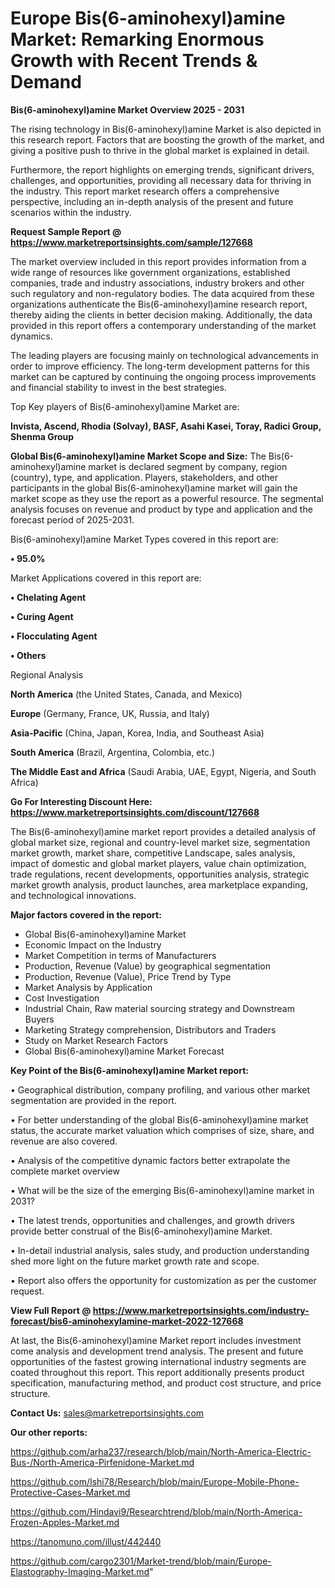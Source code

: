 # Europe Bis(6-aminohexyl)amine Market: Remarking Enormous Growth with Recent Trends & Demand

<Strong> Bis(6-aminohexyl)amine Market Overview 2025 - 2031</strong>

The rising technology in Bis(6-aminohexyl)amine Market is also depicted in this research report. Factors that are boosting the growth of the market, and giving a positive push to thrive in the global market is explained in detail.

Furthermore, the report highlights on emerging trends, significant drivers, challenges, and opportunities, providing all necessary data for thriving in the industry. This report market research offers a comprehensive perspective, including an in-depth analysis of the present and future scenarios within the industry.

<strong>Request Sample Report @ <a href=https://www.marketreportsinsights.com/sample/127668>https://www.marketreportsinsights.com/sample/127668</a></strong>

The market overview included in this report provides information from a wide range of resources like government organizations, established companies, trade and industry associations, industry brokers and other such regulatory and non-regulatory bodies. The data acquired from these organizations authenticate the Bis(6-aminohexyl)amine research report, thereby aiding the clients in better decision making. Additionally, the data provided in this report offers a contemporary understanding of the market dynamics.

The leading players are focusing mainly on technological advancements in order to improve efficiency. The long-term development patterns for this market can be captured by continuing the ongoing process improvements and financial stability to invest in the best strategies.

Top Key players of Bis(6-aminohexyl)amine Market are:

<strong>Invista, Ascend, Rhodia (Solvay), BASF, Asahi Kasei, Toray, Radici Group, Shenma Group</strong>

<strong><b>Global Bis(6-aminohexyl)amine Market Scope and Size:</b></strong>
The Bis(6-aminohexyl)amine market is declared segment by company, region (country), type, and application. Players, stakeholders, and other participants in the global Bis(6-aminohexyl)amine market will gain the market scope as they use the report as a powerful resource. The segmental analysis focuses on revenue and product by type and application and the forecast period of 2025-2031.

Bis(6-aminohexyl)amine Market Types covered in this report are:

<strong>• 95.0%</strong>

Market Applications covered in this report are:

<strong>• Chelating Agent

• Curing Agent

• Flocculating Agent

• Others</strong> 

Regional Analysis

<strong>North America</strong> (the United States, Canada, and Mexico)

<strong>Europe</strong> (Germany, France, UK, Russia, and Italy)

<strong>Asia-Pacific</strong> (China, Japan, Korea, India, and Southeast Asia)

<strong>South America</strong> (Brazil, Argentina, Colombia, etc.)

<strong>The Middle East and Africa</strong> (Saudi Arabia, UAE, Egypt, Nigeria, and South Africa)

<strong>Go For Interesting Discount Here: <a href=https://www.marketreportsinsights.com/discount/127668>https://www.marketreportsinsights.com/discount/127668</a></strong>

The Bis(6-aminohexyl)amine market report provides a detailed analysis of global market size, regional and country-level market size, segmentation market growth, market share, competitive Landscape, sales analysis, impact of domestic and global market players, value chain optimization, trade regulations, recent developments, opportunities analysis, strategic market growth analysis, product launches, area marketplace expanding, and technological innovations.

<strong><b>Major factors covered in the report:</b></strong>
<ul>
  <li>Global Bis(6-aminohexyl)amine Market </li>
  <li>Economic Impact on the Industry</li>
  <li>Market Competition in terms of Manufacturers</li>
  <li>Production, Revenue (Value) by geographical segmentation</li>
  <li>Production, Revenue (Value), Price Trend by Type</li>
  <li>Market Analysis by Application</li>
  <li>Cost Investigation</li>
  <li>Industrial Chain, Raw material sourcing strategy and Downstream Buyers</li>
  <li>Marketing Strategy comprehension, Distributors and Traders</li>
  <li>Study on Market Research Factors</li>
  <li>Global Bis(6-aminohexyl)amine Market Forecast</li>
</ul>

<strong><b>Key Point of the Bis(6-aminohexyl)amine Market report:</b></strong>

• Geographical distribution, company profiling, and various other market segmentation are provided in the report.

• For better understanding of the global Bis(6-aminohexyl)amine market status, the accurate market valuation which comprises of size, share, and revenue are also covered.

• Analysis of the competitive dynamic factors better extrapolate the complete market overview

• What will be the size of the emerging Bis(6-aminohexyl)amine market in 2031?

• The latest trends, opportunities and challenges, and growth drivers provide better construal of the Bis(6-aminohexyl)amine Market.

• In-detail industrial analysis, sales study, and production understanding shed more light on the future market growth rate and scope.

• Report also offers the opportunity for customization as per the customer request.

<strong><b>View Full Report @ <a href=https://www.marketreportsinsights.com/industry-forecast/bis6-aminohexylamine-market-2022-127668>https://www.marketreportsinsights.com/industry-forecast/bis6-aminohexylamine-market-2022-127668</a></b></strong>


At last, the Bis(6-aminohexyl)amine Market report includes investment come analysis and development trend analysis. The present and future opportunities of the fastest growing international industry segments are coated throughout this report. This report additionally presents product specification, manufacturing method, and product cost structure, and price structure.

<strong>Contact Us:</strong>
sales@marketreportsinsights.com

<strong>Our other reports:</strong>

<a href=https://github.com/arha237/research/blob/main/North-America-Electric-Bus-/North-America-Pirfenidone-Market.md>https://github.com/arha237/research/blob/main/North-America-Electric-Bus-/North-America-Pirfenidone-Market.md</a>

<a href=https://github.com/Ishi78/Research/blob/main/Europe-Mobile-Phone-Protective-Cases-Market.md>https://github.com/Ishi78/Research/blob/main/Europe-Mobile-Phone-Protective-Cases-Market.md</a>

<a href=https://github.com/Hindavi9/Researchtrend/blob/main/North-America-Frozen-Apples-Market.md>https://github.com/Hindavi9/Researchtrend/blob/main/North-America-Frozen-Apples-Market.md</a>

<a href=https://tanomuno.com/illust/442440>https://tanomuno.com/illust/442440</a>

<a href=https://github.com/cargo2301/Market-trend/blob/main/Europe-Elastography-Imaging-Market.md>https://github.com/cargo2301/Market-trend/blob/main/Europe-Elastography-Imaging-Market.md</a>"
